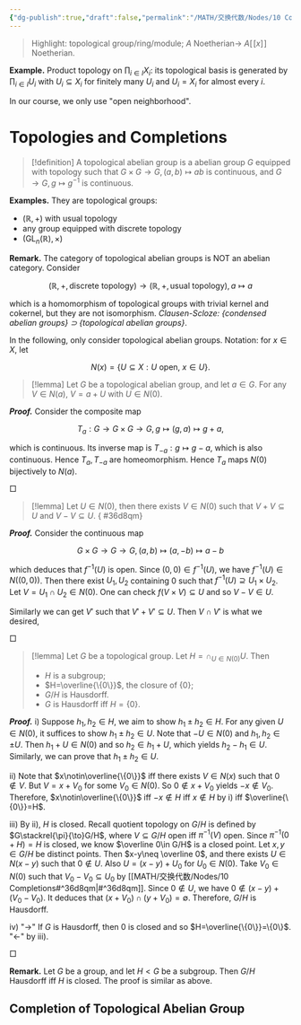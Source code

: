 ```yaml
---
{"dg-publish":true,"draft":false,"permalink":"/MATH/交换代数/Nodes/10 Completions/","dgPassFrontmatter":true}
---
```



> Highlight: topological group/ring/module; $A$ Noetherian-> $A[\![x]\!]$ Noetherian.

**Example.** Product topology on $\prod_{i\in I}X_i$: its topological basis is generated by $\prod_{i\in I}U_i$ with $U_i\subseteq X_i$ for finitely many $U_i$ and $U_i=X_i$ for almost every $i$. 

In our course, we only use "open neighborhood". 

# Topologies and Completions

> [!definition]
> A topological abelian group is a abelian group $G$ equipped with topology such that $G\times G\to G,(a,b)\mapsto ab$ is continuous, and $G\to G,g\mapsto g^{-1}$ is continuous. 

**Examples.** They are topological groups:
- $(\mathbb{R},+)$ with usual topology
- any group equipped with discrete topology
- $(\mathrm{GL}_n(\mathbb{R}),\times)$

**Remark.** The category of topological abelian groups is NOT an abelian category. Consider 

$$(\mathbb{R},+,\text{discrete topology})\to (\mathbb{R},+,\text{usual topology}),a\mapsto a$$

which is a homomorphism of topological groups with trivial kernel and cokernel, but they are not isomorphism. *Clausen-Scloze: {condensed abelian groups} $\supset$ {topological abelian groups}*. 

In the following, only consider topological abelian groups. Notation: for $x\in X$, let 

$$N(x)=\{U\subseteq X:U\text{ open, }x\in U\}.$$

> [!lemma]
> Let $G$ be a topological abelian group, and let $a\in G$. For any $V\in N(a)$, $V=a+U$ with $U\in N(0)$. 

**_Proof._**
Consider the composite map 

$$T_a:G\to G\times G\to G,g\mapsto (g,a)\mapsto g+a,$$

which is continuous. Its inverse map is $T_{-a}:g\mapsto g-a$, which is also continuous. Hence $T_a,T_{-a}$ are homeomorphism. Hence $T_a$ maps $N(0)$ bijectively to $N(a)$. 
<p align="left">□</p>

> [!lemma]
> Let $U\in N(0)$, then there exists $V\in N(0)$ such that $V+V\subseteq U$ and $V-V\subseteq U$. 
{ #36d8qm}


**_Proof._**
Consider the continuous map

$$G\times G\to G\to G,(a,b)\mapsto (a,-b)\mapsto a-b$$

which deduces that $f^{-1}(U)$ is open. Since $(0,0)\in f^{-1}(U)$, we have $f^{-1}(U)\in N((0,0))$. Then there exist $U_1,U_2$ containing $0$ such that $f^{-1}(U)\supseteq U_1\times U_2$. Let $V=U_1\cap U_2\in N(0)$. One can check $f(V\times V)\subseteq U$ and so $V-V\in U$. 

Similarly we can get $V'$ such that $V'+V'\subseteq U$. Then $V\cap V'$ is what we desired, 
<p align="left">□</p>

> [!lemma]
> Let $G$ be a topological group. Let $H=\cap _{U\in N(0)}U$. Then 
> - $H$ is a subgroup;
> - $H=\overline{\{0\}}$, the closure of $\{0\}$;
> - $G/H$ is Hausdorff.
> - $G$ is Hausdorff iff $H=\{0\}$. 

**_Proof._**
i) Suppose $h_1,h_2\in H$, we aim to show $h_1\pm h_2\in H$. For any given $U\in N(0)$, it suffices to show $h_1\pm h_2\in U$. Note that $-U\in N(0)$ and $h_1,h_2\in \pm U$. Then $h_1+U\in N(0)$ and so $h_2\in h_1+U$, which yields $h_2-h_1\in U$. Similarly, we can prove that $h_1\pm h_2\in U$. 

ii) Note that $x\notin\overline{\{0\}}$ iff there exists $V\in N(x)$ such that $0\notin V$. But $V=x+V_0$ for some $V_0\in N(0)$. So $0\notin x+V_0$ yields $-x\notin V_0$. Therefore, $x\notin\overline{\{0\}}$ iff $-x\notin H$ iff $x\notin H$ by i) iff $\overline{\{0\}}=H$. 

iii) By ii), $H$ is closed. Recall quotient topology on $G/H$ is defined by $G\stackrel{\pi}{\to}G/H$, where $V\subseteq G/H$ open iff $\pi^{-1}(V)$ open. Since $\pi^{-1}(0+H)=H$ is closed, we know $\overline 0\in G/H$ is a closed point. Let $x, y\in G/H$ be distinct points. Then $x-y\neq \overline 0$, and there exists $U\in N(x-y)$ such that $0\notin U$. Also $U=(x-y)+U_0$ for $U_0\in N(0)$. Take $V_0\in N(0)$ such that $V_0-V_0\subseteq U_0$ by [[MATH/交换代数/Nodes/10 Completions#^36d8qm\|#^36d8qm]]. Since $0\notin U$, we have $0\notin (x-y)+(V_0-V_0)$. It deduces that $(x+V_0)\cap (y+V_0)=\emptyset$. Therefore, $G/H$ is Hausdorff. 

iv) "->" If $G$ is Hausdorff, then $0$ is closed and so $H=\overline{\{0\}}=\{0\}$. "<-" by iii). 
<p align="left">□</p>

**Remark.** Let $G$ be a group, and let $H<G$ be a subgroup. Then $G/H$ Hausdorff iff $H$ is closed. The proof is similar as above.

## Completion of Topological Abelian Group


